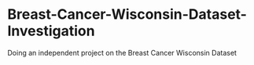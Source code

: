 # Breast-Cancer-Wisconsin-Dataset-Investigation
Doing an independent project on the Breast Cancer Wisconsin Dataset
